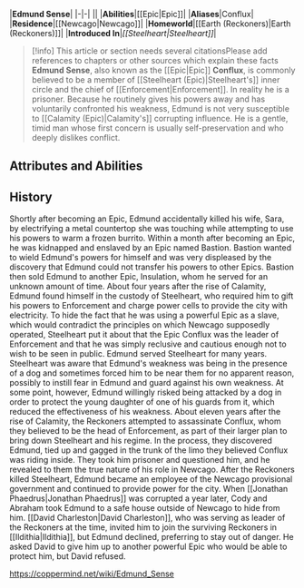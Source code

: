 |**Edmund Sense**|
|-|-|
||
|**Abilities**|[[Epic\|Epic]]|
|**Aliases**|Conflux|
|**Residence**|[[Newcago\|Newcago]]|
|**Homeworld**|[[Earth (Reckoners)\|Earth (Reckoners)]]|
|**Introduced In**|*[[Steelheart\|Steelheart]]*|
> [!info] This article or section needs several citationsPlease add references to chapters or other sources which explain these facts
**Edmund Sense**, also known as the [[Epic\|Epic]] **Conflux**, is commonly believed to be a member of [[Steelheart (Epic)\|Steelheart's]] inner circle and the chief of [[Enforcement\|Enforcement]]. In reality he is a prisoner.
Because he routinely gives his powers away and has voluntarily confronted his weakness, Edmund is not very susceptible to [[Calamity (Epic)\|Calamity's]] corrupting influence. He is a gentle, timid man whose first concern is usually self-preservation and who deeply dislikes conflict.

## Attributes and Abilities

## History
Shortly after becoming an Epic, Edmund accidentally killed his wife, Sara, by electrifying a metal countertop she was touching while attempting to use his powers to warm a frozen burrito. Within a month after becoming an Epic, he was kidnapped and enslaved by an Epic named Bastion. Bastion wanted to wield Edmund's powers for himself and was very displeased by the discovery that Edmund could not transfer his powers to other Epics. Bastion then sold Edmund to another Epic, Insulation, whom he served for an unknown amount of time.  About four years after the rise of Calamity, Edmund found himself in the custody of Steelheart, who required him to gift his powers to Enforcement and charge power cells to provide the city with electricity. To hide the fact that he was using a powerful Epic as a slave, which would contradict the principles on which Newcago supposedly operated, Steelheart put it about that the Epic Conflux was the leader of Enforcement and that he was simply reclusive and cautious enough not to wish to be seen in public. Edmund served Steelheart for many years. Steelheart was aware that Edmund's weakness was being in the presence of a dog and sometimes forced him to be near them for no apparent reason, possibly to instill fear in Edmund and guard against his own weakness. At some point, however, Edmund willingly risked being attacked by a dog in order to protect the young daughter of one of his guards from it, which reduced the effectiveness of his weakness.
About eleven years after the rise of Calamity, the Reckoners attempted to assassinate Conflux, whom they believed to be the head of Enforcement, as part of their larger plan to bring down Steelheart and his regime. In the process, they discovered Edmund, tied up and gagged in the trunk of the limo they believed Conflux was riding inside. They took him prisoner and questioned him, and he revealed to them the true nature of his role in Newcago.
After the Reckoners killed Steelheart, Edmund became an employee of the Newcago provisional government and continued to provide power for the city. When [[Jonathan Phaedrus\|Jonathan Phaedrus]] was corrupted a year later, Cody and Abraham took Edmund to a safe house outside of Newcago to hide from him. [[David Charleston\|David Charleston]], who was serving as leader of the Reckoners at the time, invited him to join the surviving Reckoners in [[Ildithia\|Ildithia]], but Edmund declined, preferring to stay out of danger. He asked David to give him up to another powerful Epic who would be able to protect him, but David refused.



https://coppermind.net/wiki/Edmund_Sense